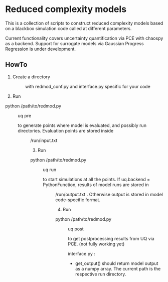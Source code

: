 # Reduced complexity models 

This is a collection of scripts to construct reduced complexity models
based on a blackbox simulation code called at different parameters.

Current functionality covers uncertainty quantification via PCE with 
chaospy as a backend. Support for surrogate models via Gaussian Progress 
Regression is under development.


## HowTo

1) Create a directory <dir> with redmod_conf.py and interface.py specific for your code
2) Run 
  
  python /path/to/redmod.py <dir> uq pre
  
  to generate points where model is evaluated, and possibly run directories.
  Evaluation points are stored inside <dir>/run/input.txt
  
3) Run

  python /path/to/redmod.py <dir> uq run
  
  to start simulations at all the points. If uq.backend = PythonFunction, results
  of model runs are stored in <dir>/run/output.txt . Otherwise output is stored
  in model code-specific format.
  
4) Run 

  python /path/to/redmod.py <dir> uq post
  
  to get postprocessing results from UQ via PCE.
  (not fully working yet)
  
  
interface.py :

* get_output() should return model output as a numpy array. The current path is the 
  respective run directory.